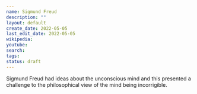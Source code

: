 ```yaml
---
name: Sigmund Freud
description: ""
layout: default
create_date: 2022-05-05
last_edit_date: 2022-05-05
wikipedia: 
youtube: 
search: 
tags:
status: draft
---
```

Sigmund Freud had ideas about the unconscious mind and this presented a challenge to the philosophical view of the mind being incorrigible.